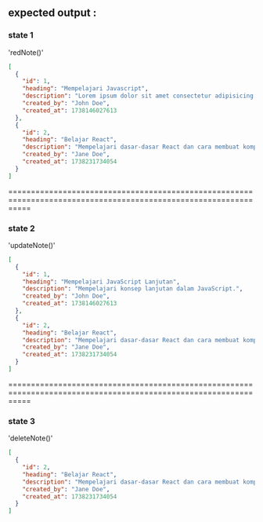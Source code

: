 ## expected output :

### state 1

'redNote()'

```json
[
  {
    "id": 1,
    "heading": "Mempelajari Javascript",
    "description": "Lorem ipsum dolor sit amet consectetur adipisicing elit. Ducimus non expedita similique tempora tempore exercitationem. Accusamus sint porro iste quos velit aperiam voluptas placeat error nulla maxime id, deserunt eum.",
    "created_by": "John Doe",
    "created_at": 1738146027613
  },
  {
    "id": 2,
    "heading": "Belajar React",
    "description": "Mempelajari dasar-dasar React dan cara membuat komponen.",
    "created_by": "Jane Doe",
    "created_at": 1738231734054
  }
]
```

=================================================================================================================

### state 2

'updateNote()'

```json
[
  {
    "id": 1,
    "heading": "Mempelajari JavaScript Lanjutan",
    "description": "Mempelajari konsep lanjutan dalam JavaScript.",
    "created_by": "John Doe",
    "created_at": 1738146027613
  },
  {
    "id": 2,
    "heading": "Belajar React",
    "description": "Mempelajari dasar-dasar React dan cara membuat komponen.",
    "created_by": "Jane Doe",
    "created_at": 1738231734054
  }
]
```

=================================================================================================================

### state 3

'deleteNote()'

```json
[
  {
    "id": 2,
    "heading": "Belajar React",
    "description": "Mempelajari dasar-dasar React dan cara membuat komponen.",
    "created_by": "Jane Doe",
    "created_at": 1738231734054
  }
]
```

